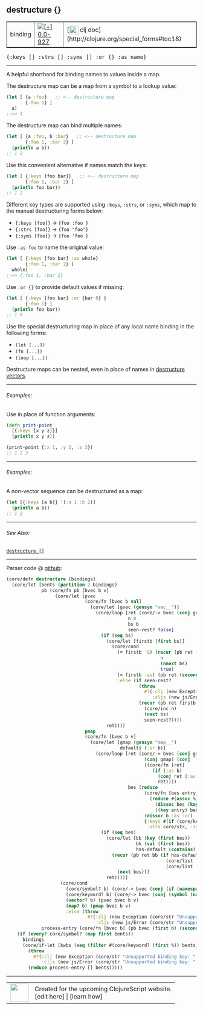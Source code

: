 ## destructure {}



 <table border="1">
<tr>
<td>binding</td>
<td><a href="https://github.com/cljsinfo/cljs-api-docs/tree/0.0-927"><img valign="middle" alt="[+] 0.0-927" title="Added in 0.0-927" src="https://img.shields.io/badge/+-0.0--927-lightgrey.svg"></a> </td>
<td>
[<img height="24px" valign="middle" src="http://i.imgur.com/1GjPKvB.png"> clj doc](http://clojure.org/special_forms#toc18)
</td>
</tr>
</table>

<samp>{:keys \[\] :strs \[\] :syms \[\] :or {} :as name}</samp><br>

---


A helpful shorthand for binding names to values inside a map.

The destructure map can be a map from a symbol to a lookup value:

```clj
(let [ {a :foo}   ;; <-- destructure map
       {:foo 1} ]
  a)
;;=> 1
```

The destructure map can bind multiple names:

```clj
(let [ {a :foo, b :bar}   ;; <-- destructure map
       {:foo 1, :bar 2} ]
  (println a b))
;; 1 2
```

Use this convenient alternative if names match the keys:

```clj
(let [ {:keys [foo bar]}   ;; <-- destructure map
       {:foo 1, :bar 2} ]
  (println foo bar))
;; 1 2
```

Different key types are supported using `:keys`, `:strs`, or `:syms`, which
map to the manual destructuring forms below:

- `{:keys [foo]}` -> `{foo :foo }`
- `{:strs [foo]}` -> `{foo "foo"}`
- `{:syms [foo]}` -> `{foo 'foo }`

Use `:as foo` to name the original value:

```clj
(let [ {:keys [foo bar] :as whole}
       {:foo 1, :bar 2} ]
  whole)
;;=> {:foo 1, :bar 2}
```

Use `:or {}` to provide default values if missing:

```clj
(let [ {:keys [foo bar] :or {bar 0} }
       {:foo 1} ]
  (println foo bar))
;; 1 0
```

Use the special destructuring map in place of any local name binding in the
following forms:

- `(let [...])`
- `(fn [...])`
- `(loop [...])`

Destructure maps can be nested, even in place of names in [destructure
vectors][doc:syntax/destructure-vector].

[doc:syntax/destructure-vector]:../syntax/destructure-vector.md

---

###### Examples:

Use in place of function arguments:

```clj
(defn print-point
  [{:keys [x y z]}]
  (println x y z))

(print-point {:x 1, :y 2, :z 3})
;; 1 2 3
```



---
###### Examples:

A non-vector sequence can be destructured as a map:

```clj
(let [{:keys [a b]} '(:a 1 :b 2)]
  (println a b))
;; 1 2
```



---

###### See Also:

[`destructure []`](../syntax/destructure-vector.md)<br>

---




Parser code @ [github](https://github.com/clojure/clojurescript/blob/r1.7.189/src/main/clojure/cljs/core.cljc#L619-L688):

```clj
(core/defn destructure [bindings]
  (core/let [bents (partition 2 bindings)
             pb (core/fn pb [bvec b v]
                  (core/let [pvec
                             (core/fn [bvec b val]
                               (core/let [gvec (gensym "vec__")]
                                 (core/loop [ret (core/-> bvec (conj gvec) (conj val))
                                             n 0
                                             bs b
                                             seen-rest? false]
                                   (if (seq bs)
                                     (core/let [firstb (first bs)]
                                       (core/cond
                                         (= firstb '&) (recur (pb ret (second bs) (core/list `nthnext gvec n))
                                                         n
                                                         (nnext bs)
                                                         true)
                                         (= firstb :as) (pb ret (second bs) gvec)
                                         :else (if seen-rest?
                                                 (throw
                                                   #?(:clj (new Exception "Unsupported binding form, only :as can follow & parameter")
                                                      :cljs (new js/Error "Unsupported binding form, only :as can follow & parameter")))
                                                 (recur (pb ret firstb (core/list `nth gvec n nil))
                                                   (core/inc n)
                                                   (next bs)
                                                   seen-rest?))))
                                     ret))))
                             pmap
                             (core/fn [bvec b v]
                               (core/let [gmap (gensym "map__")
                                          defaults (:or b)]
                                 (core/loop [ret (core/-> bvec (conj gmap) (conj v)
                                                   (conj gmap) (conj `(if (implements? ISeq ~gmap) (apply hash-map ~gmap) ~gmap))
                                                   ((core/fn [ret]
                                                      (if (:as b)
                                                        (conj ret (:as b) gmap)
                                                        ret))))
                                             bes (reduce
                                                   (core/fn [bes entry]
                                                     (reduce #(assoc %1 %2 ((val entry) %2))
                                                       (dissoc bes (key entry))
                                                       ((key entry) bes)))
                                                   (dissoc b :as :or)
                                                   {:keys #(if (core/keyword? %) % (keyword (core/str %))),
                                                    :strs core/str, :syms #(core/list `quote %)})]
                                   (if (seq bes)
                                     (core/let [bb (key (first bes))
                                                bk (val (first bes))
                                                has-default (contains? defaults bb)]
                                       (recur (pb ret bb (if has-default
                                                           (core/list `get gmap bk (defaults bb))
                                                           (core/list `get gmap bk)))
                                         (next bes)))
                                     ret))))]
                    (core/cond
                      (core/symbol? b) (core/-> bvec (conj (if (namespace b) (symbol (name b)) b)) (conj v))
                      (core/keyword? b) (core/-> bvec (conj (symbol (name b))) (conj v))
                      (vector? b) (pvec bvec b v)
                      (map? b) (pmap bvec b v)
                      :else (throw
                              #?(:clj (new Exception (core/str "Unsupported binding form: " b))
                                 :cljs (new js/Error (core/str "Unsupported binding form: " b)))))))
             process-entry (core/fn [bvec b] (pb bvec (first b) (second b)))]
    (if (every? core/symbol? (map first bents))
      bindings
      (core/if-let [kwbs (seq (filter #(core/keyword? (first %)) bents))]
        (throw
          #?(:clj (new Exception (core/str "Unsupported binding key: " (ffirst kwbs)))
             :cljs (new js/Error (core/str "Unsupported binding key: " (ffirst kwbs)))))
        (reduce process-entry [] bents)))))
```

<!--
Repo - tag - source tree - lines:

 <pre>
clojurescript @ r1.7.189
└── src
    └── main
        └── clojure
            └── cljs
                └── <ins>[core.cljc:619-688](https://github.com/clojure/clojurescript/blob/r1.7.189/src/main/clojure/cljs/core.cljc#L619-L688)</ins>
</pre>

-->

---




 <table>
<tr><td>
<img valign="middle" align="right" width="48px" src="http://i.imgur.com/Hi20huC.png">
</td><td>
Created for the upcoming ClojureScript website.<br>
[edit here] | [learn how]
</td></tr></table>

[edit here]:https://github.com/cljsinfo/cljs-api-docs/blob/master/cljsdoc/syntax/destructure-map.cljsdoc
[learn how]:https://github.com/cljsinfo/cljs-api-docs/wiki/cljsdoc-files

<!--

This information was too distracting to show to readers, but I'll leave it
commented here since it is helpful to:

- pretty-print the data used to generate this document
- and show how to retrieve that data



The API data for this symbol:

```clj
{:description "A helpful shorthand for binding names to values inside a map.\n\nThe destructure map can be a map from a symbol to a lookup value:\n\n```clj\n(let [ {a :foo}   ;; <-- destructure map\n       {:foo 1} ]\n  a)\n;;=> 1\n```\n\nThe destructure map can bind multiple names:\n\n```clj\n(let [ {a :foo, b :bar}   ;; <-- destructure map\n       {:foo 1, :bar 2} ]\n  (println a b))\n;; 1 2\n```\n\nUse this convenient alternative if names match the keys:\n\n```clj\n(let [ {:keys [foo bar]}   ;; <-- destructure map\n       {:foo 1, :bar 2} ]\n  (println foo bar))\n;; 1 2\n```\n\nDifferent key types are supported using `:keys`, `:strs`, or `:syms`, which\nmap to the manual destructuring forms below:\n\n- `{:keys [foo]}` -> `{foo :foo }`\n- `{:strs [foo]}` -> `{foo \"foo\"}`\n- `{:syms [foo]}` -> `{foo 'foo }`\n\nUse `:as foo` to name the original value:\n\n```clj\n(let [ {:keys [foo bar] :as whole}\n       {:foo 1, :bar 2} ]\n  whole)\n;;=> {:foo 1, :bar 2}\n```\n\nUse `:or {}` to provide default values if missing:\n\n```clj\n(let [ {:keys [foo bar] :or {bar 0} }\n       {:foo 1} ]\n  (println foo bar))\n;; 1 0\n```\n\nUse the special destructuring map in place of any local name binding in the\nfollowing forms:\n\n- `(let [...])`\n- `(fn [...])`\n- `(loop [...])`\n\nDestructure maps can be nested, even in place of names in [destructure\nvectors][doc:syntax/destructure-vector].",
 :ns "syntax",
 :name "destructure-map",
 :history [["+" "0.0-927"]],
 :type "binding",
 :related ["syntax/destructure-vector"],
 :full-name-encode "syntax/destructure-map",
 :source {:code "(core/defn destructure [bindings]\n  (core/let [bents (partition 2 bindings)\n             pb (core/fn pb [bvec b v]\n                  (core/let [pvec\n                             (core/fn [bvec b val]\n                               (core/let [gvec (gensym \"vec__\")]\n                                 (core/loop [ret (core/-> bvec (conj gvec) (conj val))\n                                             n 0\n                                             bs b\n                                             seen-rest? false]\n                                   (if (seq bs)\n                                     (core/let [firstb (first bs)]\n                                       (core/cond\n                                         (= firstb '&) (recur (pb ret (second bs) (core/list `nthnext gvec n))\n                                                         n\n                                                         (nnext bs)\n                                                         true)\n                                         (= firstb :as) (pb ret (second bs) gvec)\n                                         :else (if seen-rest?\n                                                 (throw\n                                                   #?(:clj (new Exception \"Unsupported binding form, only :as can follow & parameter\")\n                                                      :cljs (new js/Error \"Unsupported binding form, only :as can follow & parameter\")))\n                                                 (recur (pb ret firstb (core/list `nth gvec n nil))\n                                                   (core/inc n)\n                                                   (next bs)\n                                                   seen-rest?))))\n                                     ret))))\n                             pmap\n                             (core/fn [bvec b v]\n                               (core/let [gmap (gensym \"map__\")\n                                          defaults (:or b)]\n                                 (core/loop [ret (core/-> bvec (conj gmap) (conj v)\n                                                   (conj gmap) (conj `(if (implements? ISeq ~gmap) (apply hash-map ~gmap) ~gmap))\n                                                   ((core/fn [ret]\n                                                      (if (:as b)\n                                                        (conj ret (:as b) gmap)\n                                                        ret))))\n                                             bes (reduce\n                                                   (core/fn [bes entry]\n                                                     (reduce #(assoc %1 %2 ((val entry) %2))\n                                                       (dissoc bes (key entry))\n                                                       ((key entry) bes)))\n                                                   (dissoc b :as :or)\n                                                   {:keys #(if (core/keyword? %) % (keyword (core/str %))),\n                                                    :strs core/str, :syms #(core/list `quote %)})]\n                                   (if (seq bes)\n                                     (core/let [bb (key (first bes))\n                                                bk (val (first bes))\n                                                has-default (contains? defaults bb)]\n                                       (recur (pb ret bb (if has-default\n                                                           (core/list `get gmap bk (defaults bb))\n                                                           (core/list `get gmap bk)))\n                                         (next bes)))\n                                     ret))))]\n                    (core/cond\n                      (core/symbol? b) (core/-> bvec (conj (if (namespace b) (symbol (name b)) b)) (conj v))\n                      (core/keyword? b) (core/-> bvec (conj (symbol (name b))) (conj v))\n                      (vector? b) (pvec bvec b v)\n                      (map? b) (pmap bvec b v)\n                      :else (throw\n                              #?(:clj (new Exception (core/str \"Unsupported binding form: \" b))\n                                 :cljs (new js/Error (core/str \"Unsupported binding form: \" b)))))))\n             process-entry (core/fn [bvec b] (pb bvec (first b) (second b)))]\n    (if (every? core/symbol? (map first bents))\n      bindings\n      (core/if-let [kwbs (seq (filter #(core/keyword? (first %)) bents))]\n        (throw\n          #?(:clj (new Exception (core/str \"Unsupported binding key: \" (ffirst kwbs)))\n             :cljs (new js/Error (core/str \"Unsupported binding key: \" (ffirst kwbs)))))\n        (reduce process-entry [] bents)))))",
          :title "Parser code",
          :repo "clojurescript",
          :tag "r1.7.189",
          :filename "src/main/clojure/cljs/core.cljc",
          :lines [619 688]},
 :usage ["{:keys [] :strs [] :syms [] :or {} :as name}"],
 :examples [{:id "0d56ee",
             :content "Use in place of function arguments:\n\n```clj\n(defn print-point\n  [{:keys [x y z]}]\n  (println x y z))\n\n(print-point {:x 1, :y 2, :z 3})\n;; 1 2 3\n```"}
            {:id "7a51df",
             :content "A non-vector sequence can be destructured as a map:\n\n```clj\n(let [{:keys [a b]} '(:a 1 :b 2)]\n  (println a b))\n;; 1 2\n```"}],
 :full-name "syntax/destructure-map",
 :display "destructure {}",
 :clj-doc "http://clojure.org/special_forms#toc18"}

```

Retrieve the API data for this symbol:

```clj
;; from Clojure REPL
(require '[clojure.edn :as edn])
(-> (slurp "https://raw.githubusercontent.com/cljsinfo/cljs-api-docs/catalog/cljs-api.edn")
    (edn/read-string)
    (get-in [:symbols "syntax/destructure-map"]))
```

-->
